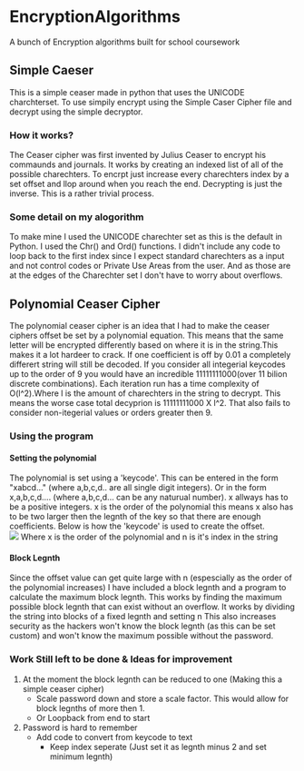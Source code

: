 # EncryptionAlgorithms
A bunch of Encryption algorithms built for school coursework
<h2>Simple Caeser</h2>
This is a simple ceaser made in python that uses the UNICODE charchterset. To use simpily encrypt using the Simple Caser Cipher file and decrypt using the simple decryptor.
<h3>How it works?</h3>
The Ceaser cipher was first invented by Julius Ceaser to encrypt his commaunds and journals. It works by creating an indexed list of all of the possible charechters. To encrpt just increase every charechters index by a set offset and llop around when you reach the end. Decrypting is just the inverse. This is a rather trivial process. 
<h3>Some detail on my alogorithm</h3>
To make mine I used the UNICODE charechter set as this is the default in Python. I used the Chr() and Ord() functions. I didn't include any code to loop back to the first index since I expect standard charechters as a input and not control codes or Private Use Areas from the user. And as those are at the edges of the Charechter set I don't have to worry about overflows.
<h2>Polynomial Ceaser Cipher</h2>
The polynomial ceaser cipher is an idea that I had to make the ceaser ciphers offset be set by a polynomial equation. This means that the same letter will be encrypted differently based on where it is in the string.This makes it a lot hardeer to crack. If one coefficient is off by 0.01 a completely differert string will still be decoded. If you consider all integerial keycodes up to the order of 9 you would have an incredible 11111111000(over 11 bilion discrete combinations). Each iteration run has a time complexity of O(l^2).Where l is the amount of charechters in the string to decrypt. This means the worse case total decyprion is 11111111000 X l^2. That also fails to consider non-itegerial values or orders greater then 9.
<h3>Using the program</h3>
<h4>Setting the polynomial</h4>
The polynomial is set using a 'keycode'. This can be entered in the form "xabcd..." (where a,b,c,d.. are all single digit integers). Or in the form x,a,b,c,d.... (where a,b,c,d... can be any naturual number). x allways has to be a positive integers. x is the order of the polynomial this means x also has to be two larger then the legnth of the key so that there are enough coefficients. Below is how the 'keycode' is used to create the offset.</br>
<img src = "https://render.githubusercontent.com/render/math?math=Offset%20=%20LetterIndex%20%2b%20(an^x%20%2b%20%20bn^{x%20-1}%20%2b%20cn%20^{x%20-2}%20....%20%2b%20FinalNumber*n^{x-x})"/>
Where x is the order of the polynomial and n is it's index in the string
<h4>Block Legnth</h1>
Since the offset value can get quite large with n (espescially as the order of the polynomial increases) I have included a block legnth and a program to calculate the maximum block legnth. This works by finding the maximum possible block legnth that can exist without an overflow. It works by dividing the string into blocks of a fixed legnth and setting n This also increases security as the hackers won't know the block legnth (as this can be set custom) and won't know the maximum possible without the password.
<h3>Work Still left to be done & Ideas for improvement</h3>
<ol>
<li> At the moment the block legnth can be reduced to one (Making this a simple ceaser cipher)
  <ul>
    <li> Scale password down and store a scale factor. This would allow for block legnths of more then 1.</li>
    <li>Or Loopback from end to start</li>
  </ul></li>
  <li>Password is hard to remember
  <ul><li>Add code to convert from keycode to text
    <ul><li>Keep index seperate (Just set it as legnth minus 2 and set minimum legnth)</li></ul> 
   </li></ul>
  </li>
</ol>
